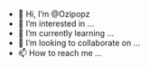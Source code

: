 - 👋 Hi, I’m @Ozipopz
- 👀 I’m interested in ...
- 🌱 I’m currently learning ...
- 💞️ I’m looking to collaborate on ...
- 📫 How to reach me ...

<!---
Ozipopz/Ozipopz is a ✨ special ✨ repository because its `README.md` (this file) appears on your GitHub profile.
You can click the Preview link to take a look at your changes.
---
